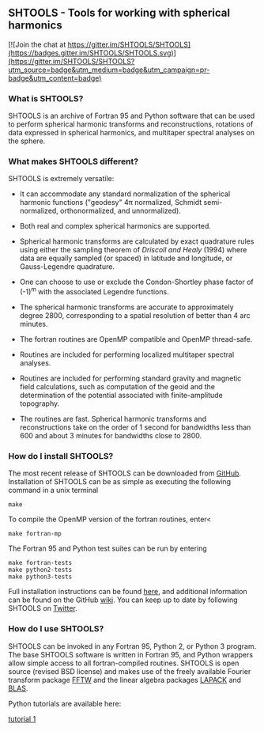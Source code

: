 ## SHTOOLS - Tools for working with spherical harmonics ##

[![Join the chat at https://gitter.im/SHTOOLS/SHTOOLS](https://badges.gitter.im/SHTOOLS/SHTOOLS.svg)](https://gitter.im/SHTOOLS/SHTOOLS?utm_source=badge&utm_medium=badge&utm_campaign=pr-badge&utm_content=badge)

### What is SHTOOLS? ###

SHTOOLS is an archive of Fortran 95 and Python software that can be used to perform spherical harmonic transforms and reconstructions, rotations of data expressed in spherical harmonics, and multitaper spectral analyses on the sphere.

### What makes SHTOOLS different? ###

SHTOOLS is extremely versatile:

* It can accommodate any standard normalization of the spherical harmonic functions ("geodesy" 4&pi; normalized,  Schmidt semi-normalized, orthonormalized, and unnormalized).

* Both real and complex spherical harmonics are supported.

* Spherical harmonic transforms are calculated by exact quadrature rules using either the sampling theorem of *Driscoll and Healy* (1994) where data are equally sampled (or spaced) in latitude and longitude, or Gauss-Legendre quadrature.

* One can choose to use or exclude the Condon-Shortley phase factor of (-1)<sup>m</sup> with the associated Legendre functions.

* The spherical harmonic transforms are accurate to approximately degree 2800, corresponding to a spatial resolution of better than 4 arc minutes.

* The fortran routines are OpenMP compatible and OpenMP thread-safe.

* Routines are included for performing localized multitaper spectral analyses.

* Routines are included for performing standard gravity and magnetic field calculations, such as computation of the geoid and the determination of the potential associated with finite-amplitude topography.

* The routines are fast. Spherical harmonic transforms and reconstructions take on the order of 1 second for bandwidths less than 600 and about 3 minutes for bandwidths close to 2800.

### How do I install SHTOOLS? ###

The most recent release of SHTOOLS can be downloaded from [GitHub](https://github.com/SHTOOLS/SHTOOLS/releases).  Installation of SHTOOLS can be as simple as executing the following command in a unix terminal

    make
    
To compile the OpenMP version of the fortran routines, enter<

	make fortran-mp
    
The Fortran 95 and Python test suites can be run by entering

    make fortran-tests
    make python2-tests
    make python3-tests

Full installation instructions can be found [here](www/install.html), and additional information can be found on the GitHub [wiki](https://github.com/SHTOOLS/SHTOOLS/wiki). You can keep up to date by following SHTOOLS on [Twitter](https://twitter.com/SH_tools).

### How do I use SHTOOLS? ###

SHTOOLS can be invoked in any Fortran 95, Python 2, or Python 3 program. The base SHTOOLS software is written in Fortran 95, and Python wrappers allow simple access to all fortran-compiled routines. SHTOOLS is open source (revised BSD license) and makes use of the freely available Fourier transform package [FFTW](http://www.fftw.org) and the linear algebra packages [LAPACK](http://www.netlib.org/lapack/) and [BLAS](http://www.netlib.org/blas/).

Python tutorials are available here:

[tutorial 1](examples/notebooks/tutorial_1.ipynb)

